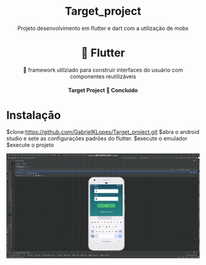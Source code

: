 <h1 align="center">Target_project</h1>

<p align="center">Projeto desenvolvimento em flutter e dart com a utilização de mobx</p>


<h1 align="center">
   🔗 Flutter
</h1>
<p align="center"> 🚀 framework utilziado para construir interfaces do usuário com componentes reutilizáveis</p>


<h4 align="center"> 
	  Target Project 🚀 Concluido
</h4>

Instalação
============

$clone:https://github.com/GabrielKLopes/Target_project.git
$abra o android studio e sete as configurações padrões do flutter.
$execute o emulador
$execute o projeto

<p align="center">
  <img alt="" src="bandicam-2023-12-06-17-47-32-921.gif">
</p>
